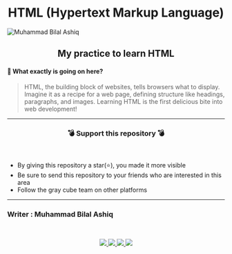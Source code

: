 <h1 align="center"> HTML (Hypertext Markup Language)  </h1>


![Muhammad Bilal Ashiq](Source/Bilal.png)

<h2 align="center"> My practice to learn HTML </h2>

#### 🔷 What exactly is going on here?
>HTML, the building block of websites, tells browsers what to display. Imagine it as a recipe for a web page, defining structure like headings, paragraphs, and images. Learning HTML is the first delicious bite into web development!
***

<h3 align="center">💣 Support this repository 💣</h3>
<br />


- By giving this repository a star(⭐️), you made it more visible
- Be sure to send this repository to your friends who are interested in this area
- Follow the gray cube team on other platforms

***
### Writer : Muhammad Bilal Ashiq 

<br />

<p align="center">
  <a href="https://github.com/thecallmeBilalAshiq">
    <img src="https://skillicons.dev/icons?i=github" />
  </a>
  <a href="https://www.linkedin.com/in/bilal-ashiq/">
    <img src="https://skillicons.dev/icons?i=linkedin" />
  </a>
    <a href="bashiq031@gmail.com">
    <img src="https://skillicons.dev/icons?i=gmail" />
  </a>
    <a href="https://www.instagram.com/theycallme_bilal_ashiq/">
    <img src="https://skillicons.dev/icons?i=instagram" />
      
  </a>
  
</p>


